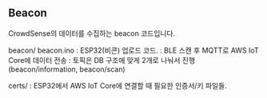## Beacon

CrowdSense의 데이터를 수집하는 beacon 코드입니다.

beacon/
beacon.ino
: ESP32(비콘) 업로드 코드.
: BLE 스캔 후 MQTT로 AWS IoT Core에 데이터 전송
: 토픽은 DB 구조에 맞게 2개로 나눠서 진행(beacon/information, beacon/scan)

certs/
: ESP32에서 AWS IoT Core에 연결할 때 필요한 인증서/키 파일들.
